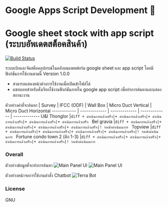 # Google Apps Script Development 💯

# Google sheet stock with app script (ระบบอัพเดตสต็อคสินค้า)

[![Build Status](https://travis-ci.org/joemccann/dillinger.svg?branch=master)](https://travis-ci.org/joemccann/dillinger)

ระบบเบิกและจัดสต็อคอุปกรณ์ในคลังบนแพทฟอร์ม google sheet และ app script โดยมีฟังก์ชันการใช้งานตามนี้ Version 1.0.0

  - สามารถแสดงหน้าต่างการใช้งานเมื่อเปิดเข้าไฟล์ได้
  - แชทบอทสำหรับสั่งเรียกใช้งานฟังก์ชันภายใน google app script เพื่อทำการค้นหาและแสดงสถานะงาน

ตัวอย่างคำที่จะค้นหา | Survey	| IFCC (ODF) |	Wall Box	| Micro Duct Vertical	| Micro Duct Horizontal
------------ | ------------- | ------------- | ------------- | -------------
U&I Thonglor |```diff + ดำเนินการแล้วเสร็จ|+ ดำเนินการแล้วเสร็จ|+ ดำเนินการแล้วเสร็จ|+ ดำเนินการแล้วเสร็จ|+ ดำเนินการแล้วเสร็จ ```
Bel gravia |```diff + ดำเนินการแล้วเสร็จ|+ ดำเนินการแล้วเสร็จ|+ ดำเนินการแล้วเสร็จ|+ ดำเนินการแล้วเสร็จ|! รอเข้าดำเนินนการ ```
Topview |```diff + ดำเนินการแล้วเสร็จ|+ ดำเนินการแล้วเสร็จ|+ ดำเนินการแล้วเสร็จ|+ ดำเนินการแล้วเสร็จ|! รอเข้าดำเนินนการ ```
Fortune condo town 2 (ตึก 1-3) |```diff + ดำเนินการแล้วเสร็จ|+ ดำเนินการแล้วเสร็จ|+ ดำเนินการแล้วเสร็จ|+ ดำเนินการแล้วเสร็จ|! รอเข้าดำเนินนการ ```


### Overall
ตัวอย่างข้อมูลที่จะทำการค้นหา
![Main Panel UI](https://github.com/ggafiled/googlesheet_appscript_stock_update/blob/master/img/googlesheet_appscript_project_list_01.PNG)
![Main Panel UI](https://github.com/ggafiled/googlesheet_appscript_stock_update/blob/master/img/googlesheet_appscript_project_list_02.PNG)

ตัวอย่างหน้าจอการใช้งานคำสั่ง Chatbot 
![Terra Bot](https://github.com/ggafiled/googlesheet_appscript_stock_update/blob/master/img/terra-bot01.jpg)

### License
GNU